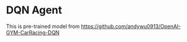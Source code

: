 # DQN Agent

This is pre-trained model from 
https://github.com/andywu0913/OpenAI-GYM-CarRacing-DQN
